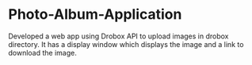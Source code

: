 # Photo-Album-Application
Developed a web app using Drobox API to upload images in drobox directory. 
It has a display window which displays the image and a link to download the image.
